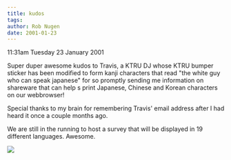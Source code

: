 ```yaml
---
title: kudos
tags: 
author: Rob Nugen
date: 2001-01-23
---
```


<p class=date>11:31am Tuesday 23 January 2001</p>

<p>Super duper awesome kudos to Travis, a KTRU DJ
whose KTRU bumper sticker has been modified to form
kanji characters that read "the white guy who can
speak japanese" for so promptly sending me information
on shareware that can help s print Japanese, Chinese
and Korean characters on our webbrowser!</p>

<p>Special thanks to my brain for remembering Travis'
email address after I had heard it once a couple
months ago.</p>

<p>We are still in the running to host a survey that
will be displayed in 19 different languages. 
Awesome.</p>

<p><img src="/images/rob/wL-ROB.gif"/></p>
